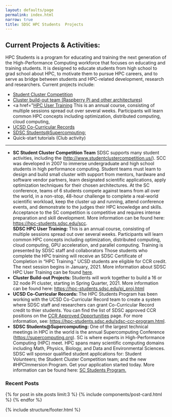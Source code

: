 ```yaml
---
layout: defaults/page
permalink: index.html
narrow: true
title: SDSC HPC Students  Projects
---
```


## Current Projects & Activities:

HPC Students is a program for educating and training the next generation of the High-Performance Computing workforce that focuses on educating and training students. It is designed to educate students from high school to grad school about HPC, to motivate them to pursue HPC careers, and to serve as bridge between students and HPC-related development, research and researchers. Current projects include:

* [Student Cluster Competition](#scc)
* [Cluster build-out team (Raspberry Pi and other architectures)](#pi-proj)
* <a href="<a href="https://hpc-students.sdsc.edu/hpc-training/index.html">HPC User Training</a>
This is an annual course, consisting of multiple sessions spread out over several weeks. Participants will learn common HPC concepts including optimization, distributed computing, cloud computing,
* [UCSD Co-Curricular Records](#sdsc-ccr)
* [SDSC Students@Supercomputing:](#students-at-sc)
* Quick-start tutorials (Club activity)
 
<hr>
<ul>
  <li>
    <b> SC Student Cluster Competition Team</b><a name="scc"></a>
    SDSC supports many student activities, including the
    (<a href="http://www.studentclustercompetition.us/">http://www.studentclustercompetition.us/</a>).
    SCC was developed in 2007 to immerse undergraduate and high school students in high performance computing.
    Student teams must learn to design and build small cluster with support from mentors, hardware and
    software vendor partners, learn designated scientific applications, apply optimization techniques
    for their chosen architectures. At the SC conference, teams of 6 students compete against teams
    from all over the world, in a non-stop, 48-hour challenge to complete a real-world scientific workload,
    keep the cluster up and running, attend conference events, and demonstrate to the judges their HPC knowledge
    and skills. Acceptance to the SC competition is competitive and requires intense preparation and skill development.
    More information can be found here: <a href="https://hpc-students.sdsc.edu/scc">https://hpc-students.sdsc.edu/scc</a>.
  </li>
    <b>SDSC HPC User Training: </b><a name="hpc-training"></a> This is an annual course, consisting of multiple sessions spread out over several weeks. Participants will learn common HPC concepts including
    optimization, distributed computing, cloud computing, GPU acceleration, and parallel computing.
    Training is presented by SDSC staff and collaborators Those students who complete the HPC training will
    receive an SDSC Certificate of Completion in “HPC Training." UCSD students are eligible for CCR credit. The next session begins in January, 2021.
     More information about SDSC HPC User Training can be found <a href="https://na.eventscloud.com/website/21055/home/">here</a>.
 </li>
  <li><b>Cluster Build-out Projects: </b><a name="pi-proj"></a> Students will work together to build a 16 or 32 node PI cluster, starting in Spring Quarter, 2021. More information can be found here: <a href="https://hpc-students.sdsc.edu/pi_proj.html">https://hpc-students.sdsc.edu/pi_proj.html</a>
  </li>
 
  <li><b>UCSD Co-Curricular Records: </b><a name="sdsc-ccr"></a>
 The HPC Students Program has been working with the UCSD Co-Curricular Record team to create a system where SDSC staff and researchers can grant Co-Curricular Record credit to thier students. You can find the list of SDSC
approved CCR positions on the <a href="https://elt.ucsd.edu/ccr/ccrapprovedopportunities.html#San-Diego-Supercomputer-Center-">CCR Approved Opportunities</a> page. For more information, see: <a href="https://hpc-students.sdsc.edu/sdsc-ccr-program.html">https://hpc-students.sdsc.edu/sdsc-ccr-program.html</a>.
</li>
 <li><b>SDSC Students@Supercomputing: </b><a name="students-at-sc"></a>
    One of the largest technical meetings in HPC in the world is the annual Supercomputing Conference
    (<a href="https://supercomputing.org">https://supercomputing.org</a>). SC is where experts in
    High-Performance Computing (HPC) meet. HPC spans many scientific computing domains including
    Math, Physics, Biology, and Data and Environmental Sciences. <br>
    SDSC will sponsor qualified student applications for: Student Volunteers;
    the Student Cluster Competition team; and the new #HPCImmersion Program. Get your application started today.
    More information can be found here:
    <a href="hhttps://sc21.supercomputing.org/program/studentssc/">SC Students Program.</a>
  </li>
  </ul>

### Recent Posts

{% for post in site.posts limit:3 %}
{% include components/post-card.html %}
{% endfor %}

 {% include structure/footer.html %}

